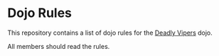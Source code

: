 Dojo Rules
==========

This repository contains a list of dojo rules for the [Deadly Vipers](https://github.com/deadlyvipers) dojo.

All members should read the rules.

